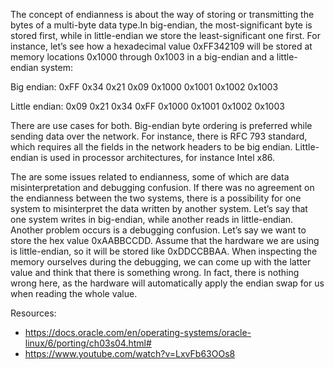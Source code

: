 The concept of endianness is about the way of storing or transmitting the bytes of a multi-byte data type.In big-endian, the most-significant byte is stored first, while in little-endian we store the least-significant one first. For instance, let’s see how a hexadecimal value 0xFF342109 will be stored at memory locations 0x1000 through 0x1003 in a big-endian and a little-endian system:

Big endian: 
0xFF   0x34   0x21   0x09 
0x1000 0x1001 0x1002 0x1003

Little endian:
0x09	0x21	0x34	0xFF
0x1000	0x1001	0x1002	0x1003

There are use cases for both. Big-endian byte ordering is preferred while sending data over the network. For instance, there is RFC 793 standard,
which requires all the fields in the network headers to be big endian. Little-endian is used in processor architectures, for instance Intel x86.

The are some issues related to endianness, some of which are data misinterpretation and debugging confusion. If there was no agreement on the endianness between the two systems, there is a possibility for one system to misinterpret the data written by another system. Let’s say that one system writes in big-endian, while another reads in little-endian. Another problem occurs is a debugging confusion. Let’s say we want to store the hex value 0xAABBCCDD. Assume that the hardware we are using is little-endian, so it will be stored like 0xDDCCBBAA. When inspecting the memory ourselves during the debugging, we can come up with the latter value and think that there is something wrong. In fact, there is nothing wrong here, as the hardware will automatically apply the endian swap for us when reading the whole value.

Resources:
-	https://docs.oracle.com/en/operating-systems/oracle-linux/6/porting/ch03s04.html# 
-	https://www.youtube.com/watch?v=LxvFb63OOs8 

